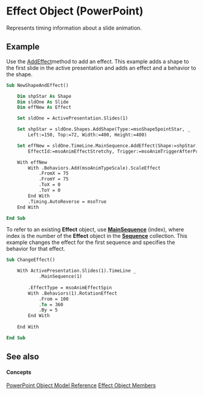 
# Effect Object (PowerPoint)

Represents timing information about a slide animation.


## Example

Use the [AddEffect](fea5ac1e-83ae-2241-bf3a-8cfdd8354791.md)method to add an effect. This example adds a shape to the first slide in the active presentation and adds an effect and a behavior to the shape.


```vb
Sub NewShapeAndEffect()

    Dim shpStar As Shape
    Dim sldOne As Slide
    Dim effNew As Effect

    Set sldOne = ActivePresentation.Slides(1)

    Set shpStar = sldOne.Shapes.AddShape(Type:=msoShape5pointStar, _
        Left:=150, Top:=72, Width:=400, Height:=400)

    Set effNew = sldOne.TimeLine.MainSequence.AddEffect(Shape:=shpStar, _
        EffectId:=msoAnimEffectStretchy, Trigger:=msoAnimTriggerAfterPrevious)

    With effNew
        With .Behaviors.Add(msoAnimTypeScale).ScaleEffect
            .FromX = 75
            .FromY = 75
            .ToX = 0
            .ToY = 0
        End With
        .Timing.AutoReverse = msoTrue
    End With

End Sub
```

To refer to an existing  **Effect** object, use **[MainSequence](b71f83ad-6d92-cc10-9692-a7567ca0a077.md)** (index), where index is the number of the **Effect** object in the **[Sequence](37a5224f-2461-b575-acb6-6905bbb5136d.md)** collection. This example changes the effect for the first sequence and specifies the behavior for that effect.




```vb
Sub ChangeEffect()

    With ActivePresentation.Slides(1).TimeLine _
            .MainSequence(1)
    
        .EffectType = msoAnimEffectSpin
        With .Behaviors(1).RotationEffect
            .From = 100
            .To = 360
            .By = 5
        End With
		
    End With

End Sub
```


## See also


#### Concepts


[PowerPoint Object Model Reference](00acd64a-5896-0459-39af-98df2849849e.md)
[Effect Object Members](a110a644-1a87-b67c-b453-13c9d53004b7.md)
